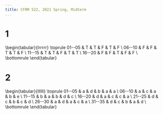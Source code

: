 ```yaml
---
title: CFRM 522, 2021 Spring, Midterm
...
```


# 1

\begin{tabular}{lrrrrr}
  \toprule
  01--05 & T & T & F & T & F \\
  06--10 & F & F & T & T & F \\
  11--15 & T & T & F & T & T \\
  16--20 & F & F & T & F & F \\
  \bottomrule
\end{tabular}

# 2

\begin{tabular}{llllll}
  \toprule
  01--05 & a & d & b & a & a \\
  06--10 & a & c & a & b & e \\
  11--15 & b & a & b & d & c \\
  16--20 & d & a & c & c & a \\
  21--25 & d & c & b & c & d \\
  26--30 & a & d & a & c & a \\
  31--35 & d & c & b & a & d \\
  \bottomrule
\end{tabular}
